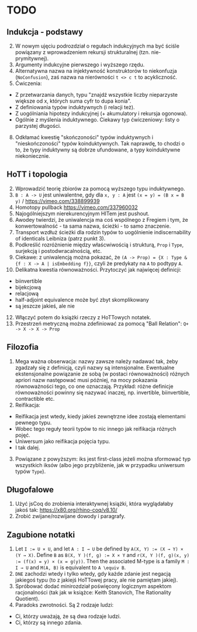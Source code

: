 # TODO

## Indukcja - podstawy
2. W nowym ujęciu podrozdział o regułach indukcyjnych ma być ściśle powiązany z wprowadzeniem rekursji strukturalnej (tzn. nie-prymitywnej).
3. Argumenty indukcyjne pierwszego i wyższego rzędu.
5. Alternatywna nazwa na injektywność konstruktorów to niekonfuzja (`NoConfusion`), zaś nazwa na nierówności `t <> c t` to acykliczność.
6. Ćwiczenia:
- Z przetwarzania danych, typu "znajdź wszystkie liczby nieparzyste większe od x, których suma cyfr to dupa konia".
- Z definiowania typów induktywnych (i relacji też).
- Z uogólniania hipotezy indukcyjnej (+ akumulatory i rekursja ogonowa).
- Ogólnie z myślenia induktywnego. Ciekawy typ ćwiczeniowy: listy o parzystej długości.
8. Odkłamać kwestię "skończoności" typów induktywnych i "nieskończoności" typów koinduktywnych. Tak naprawdę, to chodzi o to, że typy induktywny są dobrze ufundowane, a typy koinduktywne niekoniecznie.

## HoTT i topologia
2. Wprowadzić teorię zbiorów za pomocą wyższego typu induktywnego.
3. `B : A -> U` jest uniwalentne, gdy dla `x, y : A` jest `(x = y) = (B x = B y)` / https://vimeo.com/338899939
4. Homotopy pullback https://vimeo.com/337960032
6. Najogólniejszym nierekurencyjnym HITem jest pushout.
7. Awodey twierdzi, że uniwalencja ma coś wspólnego z Fregiem i tym, że konwertowalność - ta sama nazwa, ścieżki - to samo znaczenie.
8. Transport wzdłuż ścieżki dla rodzin typów to uogólnienie indiscernability of identicals Leibniza (patrz punkt 3).
9. Podkreślić rozróżnienie między właścwiwością i strukturą, `Prop` i `Type`, surjekcją i postodwracalnością, etc.
10. Ciekawe: z uniwalencją można pokazać, że `(A -> Prop) = {X : Type & {f : X -> A | isEmbedding f}}`, czyli że predykaty na `A` to podtypy `A`.
11. Delikatna kwestia równoważności. Przytoczyć jak najwięcej definicji:
  - biinvertible
  - bijekcjową
  - relacjową
  - half-adjoint equivalence może być zbyt skomplikowany
  - są jeszcze jakieś, ale nie 
12. Włączyć potem do książki rzeczy z HoTTowych notatek.
13. Przestrzeń metryczną można zdefiniować za pomocą "Ball Relation": `Q+ -> X -> X -> Prop`

## Filozofia
1. Mega ważna obserwacja: nazwy zawsze należy nadawać tak, żeby zgadzały się z definicją, czyli nazwy są intensjonalne. Ewentualne ekstensjonalne powiązanie ze sobą (w postaci równoważności) różnych apriori nazw następować musi później, na mocy pokazania równoważności tego, co one oznaczają. Przykład: różne definicje równoważności powinny się nazywać inaczej, np. invertible, biinvertible, contractible etc.
2. Reifikacja:
  - Reifikacja jest wtedy, kiedy jakieś zewnętrzne idee zostają elementami pewnego typu.
  - Wobec tego reguły teorii typów to nic innego jak reifikacja różnych pojęć.
  - Uniwersum jako reifikacja pojęcia typu.
  - I tak dalej.
3. Powiązane z powyższym: iks jest first-class jeżeli można sformować typ wszystkich iksów (albo jego przybliżenie, jak w przypadku uniwersum typów `Type`).

## Długofalowe
1. Użyć jsCoq do zrobienia interaktywnej książki, która wyglądałaby jakoś tak: https://x80.org/rhino-coq/v8.10/
2. Zrobić zwijane/rozwijane dowody i paragrafy.

## Zagubione notatki
1. Let `I := U × U`, and let `A : I → U` be defined by `A(X, Y) := (X → Y) × (Y → X)`. Define `B` as `B(X, Y )(f, g) := X × Y` and `r(X, Y )(f, g)(x, y) := (f(x) = y) × (x = g(y))`. Then the associated M-type is a family `M : I → U` and `M(A, B)` is equivalent to `A \equiv B`.
2. `DNE` zachodzi wtedy i tylko wtedy, gdy każde zdanie jest negacją jakiegoś typu (to z jakiejś HoTTowej pracy, ale nie pamiętam jakiej).
3. Spróbować dodać minirozdział poświęcony logicznym aspektom racjonalności (tak jak w książce: Keith Stanovich, The Rationality Quotient).
4. Paradoks zwrotności. Są 2 rodzaje ludzi:
  - Ci, którzy uważają, że są dwa rodzaje ludzi.
  - Ci, którzy są innego zdania.